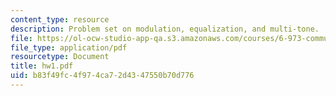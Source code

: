 ```yaml
---
content_type: resource
description: Problem set on modulation, equalization, and multi-tone.
file: https://ol-ocw-studio-app-qa.s3.amazonaws.com/courses/6-973-communication-system-design-spring-2006/b83f49fc4f974ca72d4347550b70d776_hw1.pdf
file_type: application/pdf
resourcetype: Document
title: hw1.pdf
uid: b83f49fc-4f97-4ca7-2d43-47550b70d776
---
```

